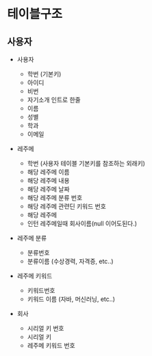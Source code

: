 # 테이블구조   

## 사용자

* 사용자 
    * 학번 (기본키)
    * 아이디
    * 비번
    * 자기소개 인트로 한줄
    * 이름
    * 성별
    * 학과
    * 이메일

* 레주메
    * 학번 (사용자 테이블 기본키를 참조하는 외래키)
    * 해당 레주메 이름
    * 해당 레주메 내용
    * 해당 레주메 날짜
    * 해당 레주메 분류 번호
    * 해당 레주메 관련딘 키워드 번호
    * 해당 레주메 
    * 인턴 레주메일때 회사이름(null 이어도된다.)

* 레주메 분류
    * 분류번호
    * 분류이름 (수상경력, 자격증, etc..)

* 레주메 키워드 
    * 키워드번호
    * 키워드 이름 (자바, 머신러닝, etc..)

* 회사 
    * 시리얼 키 번호
    * 시리얼 키
    * 레주메 키워드 번호

